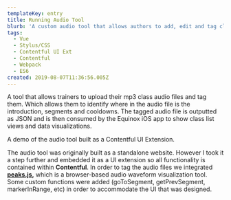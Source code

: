 ```yaml
---
templateKey: entry
title: Running Audio Tool
blurb: 'A custom audio tool that allows authors to add, edit and tag classes.'
tags:
  - Vue
  - Stylus/CSS
  - Contentful UI Ext
  - Contentful
  - Webpack
  - ES6
created: 2019-08-07T11:36:56.005Z
---
```

A tool that allows trainers to upload their mp3 class audio files and tag them. Which allows them to identify where in the audio file is the introduction, segments and cooldowns. The tagged audio file is outputted as JSON and is then consumed by the Equinox iOS app to show class list views and data visualizations.

<span class="entryMedia" thumb="https://res.cloudinary.com/dgjsyaqlh/image/upload/v1566217087/running-audio-tool_hzpkki.png" full="https://res.cloudinary.com/dgjsyaqlh/video/upload/v1565780279/running-audio-tool_bqwmai.mp4" type="video">A demo of the audio tool built as a Contentful UI Extension.</span>

The audio tool was originally built as a standalone website. However I took it a step further and embedded it as a UI extension so all functionality is contained within **Contentful**. In order to tag the audio files we integrated [**peaks.js**](https://waveform.prototyping.bbc.co.uk/)**,** which is a browser-based audio waveform visualization tool. Some custom functions were added (goToSegment, getPrevSegment, markerInRange, etc) in order to accommodate the UI that was designed.
